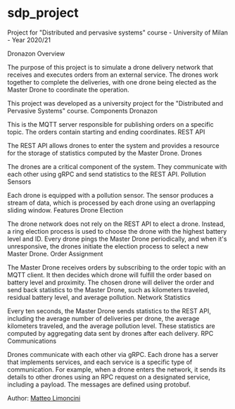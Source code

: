 # sdp_project
Project for "Distributed and pervasive systems" course - University of Milan - Year 2020/21

Dronazon
Overview

The purpose of this project is to simulate a drone delivery network that receives and executes orders from an external service. The drones work together to complete the deliveries, with one drone being elected as the Master Drone to coordinate the operation.

This project was developed as a university project for the "Distributed and Pervasive Systems" course.
Components
Dronazon

This is the MQTT server responsible for publishing orders on a specific topic. The orders contain starting and ending coordinates.
REST API

The REST API allows drones to enter the system and provides a resource for the storage of statistics computed by the Master Drone.
Drones

The drones are a critical component of the system. They communicate with each other using gRPC and send statistics to the REST API.
Pollution Sensors

Each drone is equipped with a pollution sensor. The sensor produces a stream of data, which is processed by each drone using an overlapping sliding window.
Features
Drone Election

The drone network does not rely on the REST API to elect a drone. Instead, a ring election process is used to choose the drone with the highest battery level and ID. Every drone pings the Master Drone periodically, and when it's unresponsive, the drones initiate the election process to select a new Master Drone.
Order Assignment

The Master Drone receives orders by subscribing to the order topic with an MQTT client. It then decides which drone will fulfill the order based on battery level and proximity. The chosen drone will deliver the order and send back statistics to the Master Drone, such as kilometers traveled, residual battery level, and average pollution.
Network Statistics

Every ten seconds, the Master Drone sends statistics to the REST API, including the average number of deliveries per drone, the average kilometers traveled, and the average pollution level. These statistics are computed by aggregating data sent by drones after each delivery.
RPC Communications

Drones communicate with each other via gRPC. Each drone has a server that implements services, and each service is a specific type of communication. For example, when a drone enters the network, it sends its details to other drones using an RPC request on a designated service, including a payload. The messages are defined using protobuf.



Author: [Matteo Limoncini](https://github.com/matteolimoncini)
